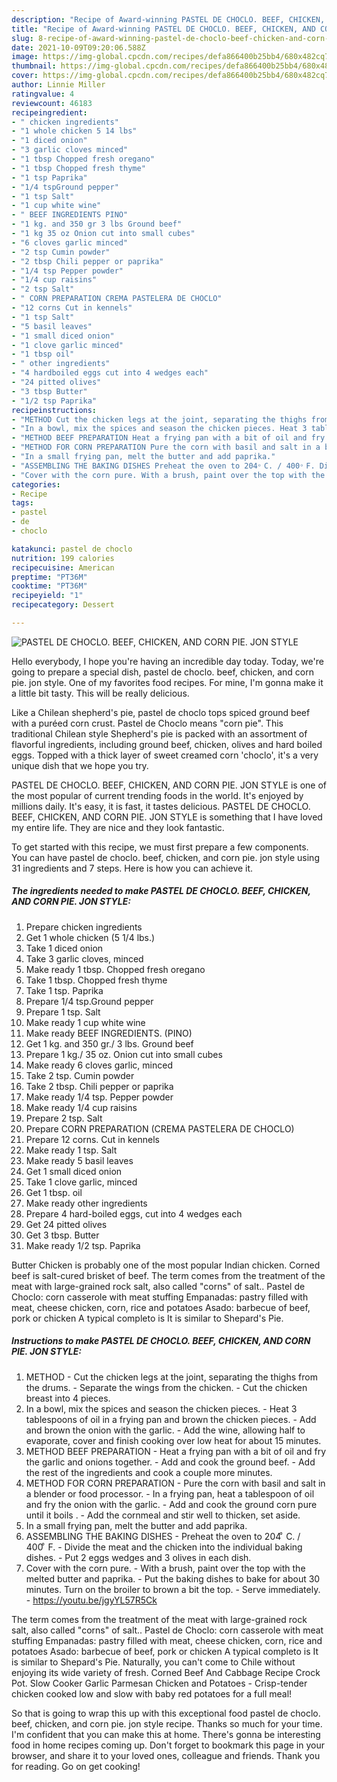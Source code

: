 ```yaml
---
description: "Recipe of Award-winning PASTEL DE CHOCLO. BEEF, CHICKEN, AND CORN PIE. JON STYLE"
title: "Recipe of Award-winning PASTEL DE CHOCLO. BEEF, CHICKEN, AND CORN PIE. JON STYLE"
slug: 8-recipe-of-award-winning-pastel-de-choclo-beef-chicken-and-corn-pie-jon-style
date: 2021-10-09T09:20:06.588Z
image: https://img-global.cpcdn.com/recipes/defa866400b25bb4/680x482cq70/pastel-de-choclo-beef-chicken-and-corn-pie-jon-style-recipe-main-photo.jpg
thumbnail: https://img-global.cpcdn.com/recipes/defa866400b25bb4/680x482cq70/pastel-de-choclo-beef-chicken-and-corn-pie-jon-style-recipe-main-photo.jpg
cover: https://img-global.cpcdn.com/recipes/defa866400b25bb4/680x482cq70/pastel-de-choclo-beef-chicken-and-corn-pie-jon-style-recipe-main-photo.jpg
author: Linnie Miller
ratingvalue: 4
reviewcount: 46183
recipeingredient:
- " chicken ingredients"
- "1 whole chicken 5 14 lbs"
- "1 diced onion"
- "3 garlic cloves minced"
- "1 tbsp Chopped fresh oregano"
- "1 tbsp Chopped fresh thyme"
- "1 tsp Paprika"
- "1/4 tspGround pepper"
- "1 tsp Salt"
- "1 cup white wine"
- " BEEF INGREDIENTS PINO"
- "1 kg. and 350 gr 3 lbs Ground beef"
- "1 kg 35 oz Onion cut into small cubes"
- "6 cloves garlic minced"
- "2 tsp Cumin powder"
- "2 tbsp Chili pepper or paprika"
- "1/4 tsp Pepper powder"
- "1/4 cup raisins"
- "2 tsp Salt"
- " CORN PREPARATION CREMA PASTELERA DE CHOCLO"
- "12 corns Cut in kennels"
- "1 tsp Salt"
- "5 basil leaves"
- "1 small diced onion"
- "1 clove garlic minced"
- "1 tbsp oil"
- " other ingredients"
- "4 hardboiled eggs cut into 4 wedges each"
- "24 pitted olives"
- "3 tbsp Butter"
- "1/2 tsp Paprika"
recipeinstructions:
- "METHOD Cut the chicken legs at the joint, separating the thighs from the drums. Separate the wings from the chicken. Cut the chicken breast into 4 pieces."
- "In a bowl, mix the spices and season the chicken pieces. Heat 3 tablespoons of oil in a frying pan and brown the chicken pieces. Add and brown the onion with the garlic. Add the wine, allowing half to evaporate, cover and finish cooking over low heat for about 15 minutes."
- "METHOD BEEF PREPARATION Heat a frying pan with a bit of oil and fry the garlic and onions together. Add and cook the ground beef. Add the rest of the ingredients and cook a couple more minutes."
- "METHOD FOR CORN PREPARATION Pure the corn with basil and salt in a blender or food processor. In a frying pan, heat a tablespoon of oil and fry the onion with the garlic. Add and cook the ground corn pure until it boils . Add the cornmeal and stir well to thicken, set aside."
- "In a small frying pan, melt the butter and add paprika."
- "ASSEMBLING THE BAKING DISHES Preheat the oven to 204 ͦ C. / 400 ͦ F. Divide the meat and the chicken into the individual baking dishes. Put 2 eggs wedges and 3 olives in each dish."
- "Cover with the corn pure. With a brush, paint over the top with the melted butter and paprika. Put the baking dishes to bake for about 30 minutes. Turn on the broiler to brown a bit the top. Serve immediately. https://youtu.be/jgyYL57R5Ck"
categories:
- Recipe
tags:
- pastel
- de
- choclo

katakunci: pastel de choclo 
nutrition: 199 calories
recipecuisine: American
preptime: "PT36M"
cooktime: "PT36M"
recipeyield: "1"
recipecategory: Dessert

---
```



![PASTEL DE CHOCLO. BEEF, CHICKEN, AND CORN PIE. JON STYLE](https://img-global.cpcdn.com/recipes/defa866400b25bb4/680x482cq70/pastel-de-choclo-beef-chicken-and-corn-pie-jon-style-recipe-main-photo.jpg)

Hello everybody, I hope you're having an incredible day today. Today, we're going to prepare a special dish, pastel de choclo. beef, chicken, and corn pie. jon style. One of my favorites food recipes. For mine, I'm gonna make it a little bit tasty. This will be really delicious.

Like a Chilean shepherd&#39;s pie, pastel de choclo tops spiced ground beef with a puréed corn crust. Pastel de Choclo means &#34;corn pie&#34;. This traditional Chilean style Shepherd&#39;s pie is packed with an assortment of flavorful ingredients, including ground beef, chicken, olives and hard boiled eggs. Topped with a thick layer of sweet creamed corn &#39;choclo&#39;, it&#39;s a very unique dish that we hope you try.

PASTEL DE CHOCLO. BEEF, CHICKEN, AND CORN PIE. JON STYLE is one of the most popular of current trending foods in the world. It's enjoyed by millions daily. It's easy, it is fast, it tastes delicious. PASTEL DE CHOCLO. BEEF, CHICKEN, AND CORN PIE. JON STYLE is something that I have loved my entire life. They are nice and they look fantastic.


To get started with this recipe, we must first prepare a few components. You can have pastel de choclo. beef, chicken, and corn pie. jon style using 31 ingredients and 7 steps. Here is how you can achieve it.

<!--inarticleads1-->

##### The ingredients needed to make PASTEL DE CHOCLO. BEEF, CHICKEN, AND CORN PIE. JON STYLE:

1. Prepare  chicken ingredients
1. Get 1 whole chicken (5 1/4 lbs.)
1. Take 1 diced onion
1. Take 3 garlic cloves, minced
1. Make ready 1 tbsp. Chopped fresh oregano
1. Take 1 tbsp. Chopped fresh thyme
1. Take 1 tsp. Paprika
1. Prepare 1/4 tsp.Ground pepper
1. Prepare 1 tsp. Salt
1. Make ready 1 cup white wine
1. Make ready  BEEF INGREDIENTS. (PINO)
1. Get 1 kg. and 350 gr./ 3 lbs. Ground beef
1. Prepare 1 kg./ 35 oz. Onion cut into small cubes
1. Make ready 6 cloves garlic, minced
1. Take 2 tsp. Cumin powder
1. Take 2 tbsp. Chili pepper or paprika
1. Make ready 1/4 tsp. Pepper powder
1. Make ready 1/4 cup raisins
1. Prepare 2 tsp. Salt
1. Prepare  CORN PREPARATION (CREMA PASTELERA DE CHOCLO)
1. Prepare 12 corns. Cut in kennels
1. Make ready 1 tsp. Salt
1. Make ready 5 basil leaves
1. Get 1 small diced onion
1. Take 1 clove garlic, minced
1. Get 1 tbsp. oil
1. Make ready  other ingredients
1. Prepare 4 hard-boiled eggs, cut into 4 wedges each
1. Get 24 pitted olives
1. Get 3 tbsp. Butter
1. Make ready 1/2 tsp. Paprika


Butter Chicken is probably one of the most popular Indian chicken. Corned beef is salt-cured brisket of beef. The term comes from the treatment of the meat with large-grained rock salt, also called &#34;corns&#34; of salt.. Pastel de Choclo: corn casserole with meat stuffing Empanadas: pastry filled with meat, cheese chicken, corn, rice and potatoes Asado: barbecue of beef, pork or chicken A typical completo is It is similar to Shepard&#39;s Pie. 

<!--inarticleads2-->

##### Instructions to make PASTEL DE CHOCLO. BEEF, CHICKEN, AND CORN PIE. JON STYLE:

1. METHOD - Cut the chicken legs at the joint, separating the thighs from the drums. - Separate the wings from the chicken. - Cut the chicken breast into 4 pieces.
1. In a bowl, mix the spices and season the chicken pieces. - Heat 3 tablespoons of oil in a frying pan and brown the chicken pieces. - Add and brown the onion with the garlic. - Add the wine, allowing half to evaporate, cover and finish cooking over low heat for about 15 minutes.
1. METHOD BEEF PREPARATION - Heat a frying pan with a bit of oil and fry the garlic and onions together. - Add and cook the ground beef. - Add the rest of the ingredients and cook a couple more minutes.
1. METHOD FOR CORN PREPARATION - Pure the corn with basil and salt in a blender or food processor. - In a frying pan, heat a tablespoon of oil and fry the onion with the garlic. - Add and cook the ground corn pure until it boils . - Add the cornmeal and stir well to thicken, set aside.
1. In a small frying pan, melt the butter and add paprika.
1. ASSEMBLING THE BAKING DISHES - Preheat the oven to 204 ͦ C. / 400 ͦ F. - Divide the meat and the chicken into the individual baking dishes. - Put 2 eggs wedges and 3 olives in each dish.
1. Cover with the corn pure. - With a brush, paint over the top with the melted butter and paprika. - Put the baking dishes to bake for about 30 minutes. Turn on the broiler to brown a bit the top. - Serve immediately. - https://youtu.be/jgyYL57R5Ck


The term comes from the treatment of the meat with large-grained rock salt, also called &#34;corns&#34; of salt.. Pastel de Choclo: corn casserole with meat stuffing Empanadas: pastry filled with meat, cheese chicken, corn, rice and potatoes Asado: barbecue of beef, pork or chicken A typical completo is It is similar to Shepard&#39;s Pie. Naturally, you can&#39;t come to Chile without enjoying its wide variety of fresh. Corned Beef And Cabbage Recipe Crock Pot. Slow Cooker Garlic Parmesan Chicken and Potatoes - Crisp-tender chicken cooked low and slow with baby red potatoes for a full meal! 

So that is going to wrap this up with this exceptional food pastel de choclo. beef, chicken, and corn pie. jon style recipe. Thanks so much for your time. I'm confident that you can make this at home. There's gonna be interesting food in home recipes coming up. Don't forget to bookmark this page in your browser, and share it to your loved ones, colleague and friends. Thank you for reading. Go on get cooking!
